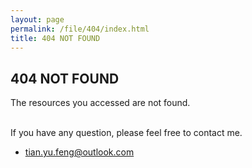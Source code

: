 ```yaml
---
layout: page
permalink: /file/404/index.html
title: 404 NOT FOUND
---
```


## 404 NOT FOUND

The resources you accessed are not found.

<br>If you have any question, please feel free to contact me.

- tian.yu.feng@outlook.com

<br>
